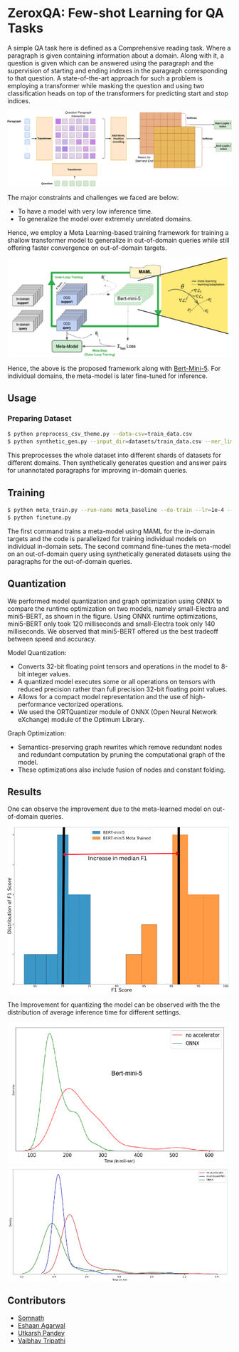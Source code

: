 # ZeroxQA: Few-shot Learning for QA Tasks

A simple QA task here is defined as a Comprehensive reading task. Where a paragraph is given containing information about a domain. Along with it, a question is given which can be answered using the paragraph and the supervision of starting and ending indexes in the paragraph corresponding to that question. A state-of-the-art approach for such a problem is employing a transformer while masking the question and using two classification heads on top of the transformers for predicting start and stop indices.

![Reader](media/reader.png)

The major constraints and challenges we faced are below:
- To have a model with very low inference time.
- To generalize the model over extremely unrelated domains.

Hence, we employ a Meta Learning-based training framework for training a shallow transformer model to generalize in out-of-domain queries while still offering faster convergence on out-of-domain targets.

![](media/meta_learning.png)

Hence, the above is the proposed framework along with [Bert-Mini-5](https://huggingface.co/mrm8488/bert-mini-5-finetuned-squadv2). For individual domains, the meta-model is later fine-tuned for inference.

## Usage

### Preparing Dataset

```bash
$ python preprocess_csv_theme.py --data-csv=train_data.csv
$ python synthetic_gen.py --input_dir=datasets/train_data.csv --ner_limit=2 --use_qa_data=sample_question_answers.csv
```

This preprocesses the whole dataset into different shards of datasets for different domains. Then synthetically generates question and answer pairs for unannotated paragraphs for improving in-domain queries.

## Training 

```bash
$ python meta_train.py --run-name meta_baseline --do-train --lr=1e-4 --meta-lr=5e-3 --meta-epochs=10000
$ python finetune.py
```
The first command trains a meta-model using MAML for the in-domain targets and the code is parallelized for training individual models on individual in-domain sets. The second command fine-tunes the meta-model on an out-of-domain query using synthetically generated datasets using the paragraphs for the out-of-domain queries.

## Quantization

We performed model quantization and graph optimization using ONNX to compare the runtime optimization on two models, namely small-Electra and mini5-BERT, as shown in the figure. Using ONNX runtime optimizations, mini5-BERT only took 120 milliseconds and small-Electra took only 140 milliseconds. We observed that mini5-BERT offered us the best tradeoff between speed and accuracy.

Model Quantization:
- Converts 32-bit floating point tensors and operations in the model to 8-bit integer values.
- A quantized model executes some or all operations on tensors with reduced precision rather than full precision 32-bit floating point values.
- Allows for a compact model representation and the use of high-performance vectorized operations.
- We used the ORTQuantizer module of ONNX (Open Neural Network eXchange) module of the Optimum Library.

Graph Optimization:
- Semantics-preserving graph rewrites which remove redundant nodes and redundant computation by pruning the computational graph of the model.
- These optimizations also include fusion of nodes and constant folding.

## Results

One can observe the improvement due to the meta-learned model on out-of-domain queries.
![](media/plot.png)

The Improvement for quantizing the model can be observed with the the distribution of average inference time for different settings.

![](media/mini5.png)
![](media/mini55.png)

## Contributors
- [Somnath](https://github.com/hex-plex)
- [Eshaan Agarwal](https://github.com/eshaanagarwal)
- [Utkarsh Pandey](https://github.com/Kratos-is-here)
- [Vaibhav Tripathi](https://github.com/oyetripathi)

